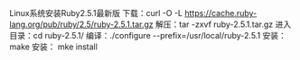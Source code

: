 Linux系统安装Ruby2.5.1最新版
下载：curl -O -L https://cache.ruby-lang.org/pub/ruby/2.5/ruby-2.5.1.tar.gz
解压：tar -zxvf ruby-2.5.1.tar.gz
进入目录：cd ruby-2.5.1/
编译：./configure --prefix=/usr/local/ruby-2.5.1
安装： make
安装： mke install
